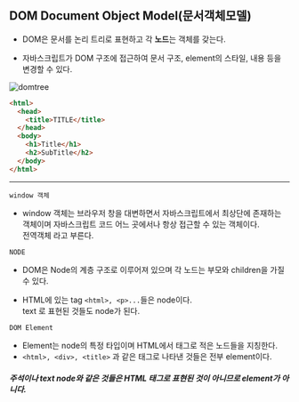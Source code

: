 ## DOM Document Object Model(문서객체모델)

- DOM은 문서를 논리 트리로 표현하고 각 **노드**는 객체를 갖는다.

* 자바스크립트가 DOM 구조에 접근하여 문서 구조, element의 스타일, 내용 등을 변경할 수 있다.

![domtree](https://www.freecodecamp.org/news/content/images/2021/09/Document.jpg)

```html
<html>
  <head>
    <title>TITLE</title>
  </head>
  <body>
    <h1>Title</h1>
    <h2>SubTitle</h2>
  </body>
</html>
```

---

`window 객체`

- window 객체는 브라우저 창을 대변하면서 자바스크립트에서 최상단에 존재하는 객체이며 자바스크립트 코드 어느 곳에서나 항상 접근할 수 있는 객체이다.  
  전역객체 라고 부른다.

`NODE`

- DOM은 Node의 계층 구조로 이루어져 있으며 각 노드는 부모와 children을 가질 수 있다.

* HTML에 있는 tag `<html>, <p>...`들은 node이다.  
   text 로 표현된 것들도 node가 된다.

`DOM Element`

- Element는 node의 특정 타입이며 HTML에서 태그로 적은 노드들을 지칭한다.
- `<html>, <div>, <title>` 과 같은 태그로 나타낸 것들은 전부 element이다.

##### 주석이나 text node와 같은 것들은 HTML 태그로 표현된 것이 아니므로 element가 아니다.
